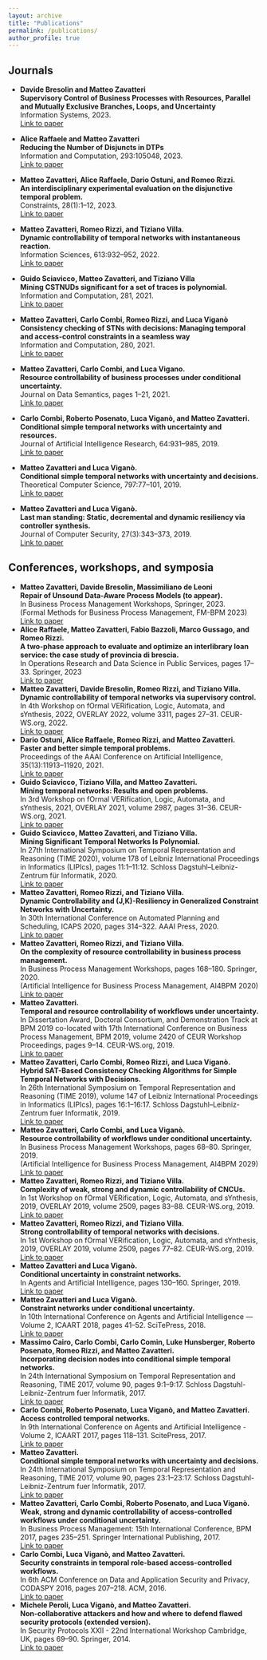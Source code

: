 ```yaml
---
layout: archive
title: "Publications"
permalink: /publications/
author_profile: true
---
```


## Journals

- **Davide Bresolin and Matteo Zavatteri**<br/> 
**Supervisory Control of Business Processes with Resources, Parallel and Mutually Exclusive Branches, Loops, and Uncertainty**<br/> 
Information Systems, 2023.<br/>
[Link to paper](https://doi.org/10.1016/j.is.2023.102288)

- **Alice Raffaele and Matteo Zavatteri**<br/> 
**Reducing the Number of Disjuncts in DTPs**<br/> 
Information and Computation, 293:105048, 2023.<br/>
[Link to paper](https://www.sciencedirect.com/science/article/pii/S0890540123000512)
- **Matteo Zavatteri, Alice Raffaele, Dario Ostuni, and Romeo Rizzi.**<br/> 
**An interdisciplinary experimental evaluation on the disjunctive temporal problem.**<br/> 
Constraints, 28(1):1–12, 2023.<br/>
[Link to paper](https://link.springer.com/article/10.1007/s10601-023-09342-7)
- **Matteo Zavatteri, Romeo Rizzi, and Tiziano Villa.<br/> 
Dynamic controllability of temporal networks with instantaneous reaction.**<br/> 
Information Sciences, 613:932–952, 2022.<br/>
[Link to paper](https://www.sciencedirect.com/science/article/abs/pii/S0020025522010106)
- **Guido Sciavicco, Matteo Zavatteri, and Tiziano Villa<br/> 
Mining CSTNUDs significant for a set of traces is polynomial.**<br/> 
Information and Computation, 281, 2021.<br/>
[Link to paper](https://www.sciencedirect.com/science/article/abs/pii/S0890540121000882)
- **Matteo Zavatteri, Carlo Combi, Romeo Rizzi, and Luca Viganò<br/> 
Consistency checking of STNs with decisions: Managing temporal and access-control constraints in a seamless way**<br/> 
Information and Computation, 280, 2021.<br/>
[Link to paper](https://www.sciencedirect.com/science/article/abs/pii/S0890540120301255)
- **Matteo Zavatteri, Carlo Combi, and Luca Vigano.<br/>
Resource controllability of business processes under conditional uncertainty.**<br/>
Journal on Data Semantics, pages 1–21, 2021.<br/>
[Link to paper](https://link.springer.com/article/10.1007/s13740-021-00119-w)
- **Carlo Combi, Roberto Posenato, Luca Viganò, and Matteo Zavatteri.<br/>
Conditional simple temporal networks with uncertainty and resources.**<br/> 
Journal of Artificial Intelligence Research, 64:931–985, 2019.<br/>
[Link to paper](https://www.jair.org/index.php/jair/article/view/11453)
- **Matteo Zavatteri and Luca Viganò.<br/> 
Conditional simple temporal networks with uncertainty and decisions.**<br/> 
Theoretical Computer Science, 797:77–101, 2019.<br/>
[Link to paper](https://www.sciencedirect.com/science/article/abs/pii/S0304397518305942)
- **Matteo Zavatteri and Luca Viganò.<br/> 
Last man standing: Static, decremental and dynamic resiliency via controller synthesis.**<br/> 
Journal of Computer Security, 27(3):343–373, 2019.<br/>
[Link to paper](https://content.iospress.com/articles/journal-of-computer-security/jcs181244)


## Conferences, workshops, and symposia

- **Matteo Zavatteri, Davide Bresolin, Massimiliano de Leoni<br/> 
 Repair of Unsound Data-Aware Process Models (to appear).**<br/> 
 In Business Process Management Workshops, Springer, 2023.<br/>
 (Formal Methods for Business Process Management, FM-BPM 2023)<br/>
 [Link to paper](https://fm-bpm2023.github.io/Home.html#sec-b7ad)
- **Alice Raffaele, Matteo Zavatteri, Fabio Bazzoli, Marco Gussago, and Romeo Rizzi.<br/> 
A two-phase approach to evaluate and optimize an interlibrary loan service: the case study of provincia di brescia.**<br/> 
In Operations Research and Data Science in Public Services, pages 17–33. Springer, 2023<br/>
[Link to paper](https://link.springer.com/chapter/10.1007/978-3-031-34546-3_2)
- **Matteo Zavatteri, Davide Bresolin, Romeo Rizzi, and Tiziano Villa.<br/> 
Dynamic controllability of temporal networks via supervisory control.**<br/> 
In 4th Workshop on fOrmal VERification, Logic, Automata, and sYnthesis, 2022, OVERLAY 2022, volume 3311, pages 27–31. CEUR-WS.org, 2022.<br/>
[Link to paper](https://overlay.uniud.it/workshop/2022/papers/paper05.pdf)
- **Dario Ostuni, Alice Raffaele, Romeo Rizzi, and Matteo Zavatteri.<br/> 
Faster and better simple temporal problems.**<br/> 
Proceedings of the AAAI Conference on Artificial Intelligence, 35(13):11913–11920, 2021.<br/>
[Link to paper](https://ojs.aaai.org/index.php/AAAI/article/view/17415)
- **Guido Sciavicco, Tiziano Villa, and Matteo Zavatteri.<br/> 
Mining temporal networks: Results and open problems.**<br/>
In 3rd Workshop on fOrmal VERification, Logic, Automata, and sYnthesis, 2021, OVERLAY 2021, volume 2987, pages 31–36. CEUR-WS.org, 2021.<br/>
[Link to paper](https://ceur-ws.org/Vol-2987/paper6.pdf)
- **Guido Sciavicco, Matteo Zavatteri, and Tiziano Villa.<br/> 
Mining Significant Temporal Networks Is Polynomial.**<br/> 
In 27th International Symposium on Temporal Representation and Reasoning (TIME 2020), volume 178 of Leibniz International Proceedings in Informatics (LIPIcs), pages 11:1–11:12. Schloss Dagstuhl–Leibniz-Zentrum für Informatik, 2020.<br/>
[Link to paper](https://drops.dagstuhl.de/opus/volltexte/2020/12979/)
- **Matteo Zavatteri, Romeo Rizzi, and Tiziano Villa.<br/> 
Dynamic Controllability and (J,K)-Resiliency in Generalized Constraint Networks with Uncertainty.**<br/> 
In 30th International Conference on Automated Planning and Scheduling, ICAPS 2020, pages 314–322. AAAI Press, 2020.<br/>
[Link to paper](https://ojs.aaai.org/index.php/ICAPS/article/view/6676)
- **Matteo Zavatteri, Romeo Rizzi, and Tiziano Villa.<br/> 
On the complexity of resource controllability in business process management.**<br/> 
In Business Process Management Workshops, pages 168–180. Springer, 2020.<br/>
(Artificial Intelligence for Business Process Management, AI4BPM 2020)<br/>
[Link to paper](https://link.springer.com/chapter/10.1007/978-3-030-66498-5_13)
- **Matteo Zavatteri.<br/> 
Temporal and resource controllability of workflows under uncertainty.**<br/> 
In Dissertation Award, Doctoral Consortium, and Demonstration Track at BPM 2019 co-located with 17th International Conference on Business Process Management, BPM 2019, volume 2420 of CEUR Workshop Proceedings, pages 9–14. CEUR-WS.org, 2019.<br/>
[Link to paper](https://ceur-ws.org/Vol-2420/paperDA3.pdf)
- **Matteo Zavatteri, Carlo Combi, Romeo Rizzi, and Luca Viganò.<br/> 
Hybrid SAT-Based Consistency Checking Algorithms for Simple Temporal Networks with Decisions.**<br/>
In 26th International Symposium on Temporal Representation and Reasoning (TIME 2019), volume 147 of Leibniz International Proceedings in Informatics (LIPIcs), pages 16:1–16:17. Schloss Dagstuhl–Leibniz-Zentrum fuer Informatik, 2019.<br/>
[Link to paper](https://drops.dagstuhl.de/opus/volltexte/2019/11374/)
- **Matteo Zavatteri, Carlo Combi, and Luca Viganò.<br/> 
Resource controllability of workflows under conditional uncertainty.**<br/>
In Business Process Management Workshops, pages 68–80. Springer, 2019.<br/>
(Artificial Intelligence for Business Process Management, AI4BPM 2029)<br/>
[Link to paper](https://link.springer.com/chapter/10.1007/978-3-030-37453-2_7)
- **Matteo Zavatteri, Romeo Rizzi, and Tiziano Villa.<br/> 
Complexity of weak, strong and dynamic controllability of CNCUs.**<br/> 
In 1st Workshop on fOrmal VERification, Logic, Automata, and sYnthesis, 2019, OVERLAY 2019, volume 2509, pages 83–88. CEUR-WS.org, 2019.<br/>
[Link to paper](https://overlay.uniud.it/workshop/2019/papers/4.2-zavatteri-rizzi-villa.pdf)
- **Matteo Zavatteri, Romeo Rizzi, and Tiziano Villa.<br/> 
Strong controllability of temporal networks with decisions.**<br/> 
In 1st Workshop on fOrmal VERification, Logic, Automata, and sYnthesis, 2019, OVERLAY 2019, volume 2509, pages 77–82. CEUR-WS.org, 2019.<br/>
[Link to paper](https://ceur-ws.org/Vol-2509/paper12.pdf)
- **Matteo Zavatteri and Luca Viganò.<br/> 
Conditional uncertainty in constraint networks.**<br/> 
In Agents and Artificial Intelligence, pages 130–160. Springer, 2019.<br/>
[Link to paper](https://link.springer.com/chapter/10.1007/978-3-030-05453-3_7)
- **Matteo Zavatteri and Luca Viganò.<br/> 
Constraint networks under conditional uncertainty.**<br/> 
In 10th International Conference on Agents and Artificial Intelligence — Volume 2, ICAART 2018, pages 41–52. SciTePress, 2018.<br/>
[Link to paper](https://www.scitepress.org/Documents/2018/65534/)
- **Massimo Cairo, Carlo Combi, Carlo Comin, Luke Hunsberger, Roberto Posenato, Romeo Rizzi, and Matteo Zavatteri.<br/> 
Incorporating decision nodes into conditional simple temporal networks.**<br/> 
In 24th International Symposium on Temporal Representation and Reasoning, TIME 2017, volume 90, pages 9:1–9:17. Schloss Dagstuhl-Leibniz-Zentrum fuer Informatik, 2017.<br/>
[Link to paper](https://drops.dagstuhl.de/opus/volltexte/2017/7915/)
- **Carlo Combi, Roberto Posenato, Luca Viganò, and Matteo Zavatteri.<br/> 
Access controlled temporal networks.**<br/> 
In 9th International Conference on Agents and Artificial Intelligence - Volume 2, ICAART 2017, pages 118–131. ScitePress, 2017.<br/>
[Link to paper](https://www.scitepress.org/PublishedPapers/2017/61857/)
- **Matteo Zavatteri.<br/> 
Conditional simple temporal networks with uncertainty and decisions.**<br/> 
In 24th International Symposium on Temporal Representation and Reasoning, TIME 2017, volume 90, pages 23:1–23:17. Schloss Dagstuhl-Leibniz-Zentrum fuer Informatik, 2017.<br/>
[Link to paper](https://drops.dagstuhl.de/opus/volltexte/2017/7916/)
- **Matteo Zavatteri, Carlo Combi, Roberto Posenato, and Luca Viganò.<br/> 
Weak, strong and dynamic controllability of access-controlled workflows under conditional uncertainty.**<br/> 
In Business Process Management: 15th International Conference, BPM 2017, pages 235–251. Springer International Publishing, 2017.<br/>
[Link to paper](https://link.springer.com/chapter/10.1007/978-3-319-65000-5_14)
- **Carlo Combi, Luca Viganò, and Matteo Zavatteri.<br/> 
Security constraints in temporal role-based access-controlled workflows.**<br/> 
In 6th ACM Conference on Data and Application Security and Privacy, CODASPY 2016, pages 207–218. ACM, 2016.<br/>
[Link to paper](https://dl.acm.org/doi/10.1145/2857705.2857716)
- **Michele Peroli, Luca Viganò, and Matteo Zavatteri.<br/> Non-collaborative attackers and how and where to defend flawed security protocols (extended version).**<br/> 
In Security Protocols XXII - 22nd International Workshop Cambridge, UK, pages 69–90. Springer, 2014.<br/> 
[Link to paper](https://link.springer.com/chapter/10.1007/978-3-319-12400-1_9)
